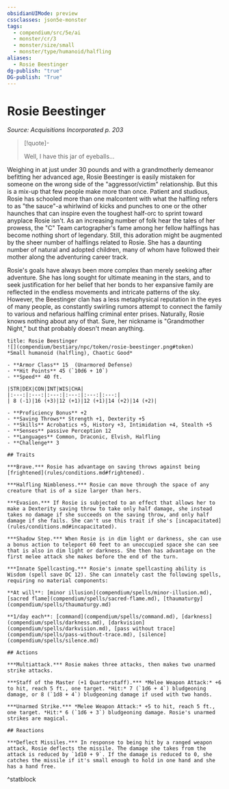 ```yaml
---
obsidianUIMode: preview
cssclasses: json5e-monster
tags:
  - compendium/src/5e/ai
  - monster/cr/3
  - monster/size/small
  - monster/type/humanoid/halfling
aliases:
  - Rosie Beestinger
dg-publish: "true"
DG-publish: "True"
---
```

# Rosie Beestinger
*Source: Acquisitions Incorporated p. 203*  

> [!quote]-  
> 
> Well, I have this jar of eyeballs...

Weighing in at just under 30 pounds and with a grandmotherly demeanor befitting her advanced age, Rosie Beestinger is easily mistaken for someone on the wrong side of the "aggressor/victim" relationship. But this is a mix-up that few people make more than once. Patient and studious, Rosie has schooled more than one malcontent with what the halfling refers to as "the sauce"-a whirlwind of kicks and punches to one or the other haunches that can inspire even the toughest half-orc to sprint toward anyplace Rosie isn't. As an increasing number of folk hear the tales of her prowess, the "C" Team cartographer's fame among her fellow halflings has become nothing short of legendary. Still, this adoration might be augmented by the sheer number of halflings related to Rosie. She has a daunting number of natural and adopted children, many of whom have followed their mother along the adventuring career track.

Rosie's goals have always been more complex than merely seeking after adventure. She has long sought for ultimate meaning in the stars, and to seek justification for her belief that her bonds to her expansive family are reflected in the endless movements and intricate patterns of the sky. However, the Beestinger clan has a less metaphysical reputation in the eyes of many people, as constantly swirling rumors attempt to connect the family to various and nefarious halfling criminal enter prises. Naturally, Rosie knows nothing about any of that. Sure, her nickname is "Grandmother Night," but that probably doesn't mean anything.

```ad-statblock
title: Rosie Beestinger
![](compendium/bestiary/npc/token/rosie-beestinger.png#token)
*Small humanoid (halfling), Chaotic Good*

- **Armor Class** 15  (Unarmored Defense)
- **Hit Points** 45 (`10d6 + 10`)
- **Speed** 40 ft.

|STR|DEX|CON|INT|WIS|CHA|
|:---:|:---:|:---:|:---:|:---:|:---:|
| 8 (-1)|16 (+3)|12 (+1)|12 (+1)|14 (+2)|14 (+2)|

- **Proficiency Bonus** +2
- **Saving Throws** Strength +1, Dexterity +5
- **Skills** Acrobatics +5, History +3, Intimidation +4, Stealth +5
- **Senses** passive Perception 12
- **Languages** Common, Draconic, Elvish, Halfling
- **Challenge** 3

## Traits

***Brave.*** Rosie has advantage on saving throws against being [frightened](rules/conditions.md#frightened).

***Halfling Nimbleness.*** Rosie can move through the space of any creature that is of a size larger than hers.

***Evasion.*** If Rosie is subjected to an effect that allows her to make a Dexterity saving throw to take only half damage, she instead takes no damage if she succeeds on the saving throw, and only half damage if she fails. She can't use this trait if she's [incapacitated](rules/conditions.md#incapacitated).

***Shadow Step.*** When Rosie is in dim light or darkness, she can use a bonus action to teleport 60 feet to an unoccupied space she can see that is also in dim light or darkness. She then has advantage on the first melee attack she makes before the end of the turn.

***Innate Spellcasting.*** Rosie's innate spellcasting ability is Wisdom (spell save DC 12). She can innately cast the following spells, requiring no material components:

**At will**: [minor illusion](compendium/spells/minor-illusion.md), [sacred flame](compendium/spells/sacred-flame.md), [thaumaturgy](compendium/spells/thaumaturgy.md)

**1/day each**: [command](compendium/spells/command.md), [darkness](compendium/spells/darkness.md), [darkvision](compendium/spells/darkvision.md), [pass without trace](compendium/spells/pass-without-trace.md), [silence](compendium/spells/silence.md)

## Actions

***Multiattack.*** Rosie makes three attacks, then makes two unarmed strike attacks.

***Staff of the Master (+1 Quarterstaff).*** *Melee Weapon Attack:* +6 to hit, reach 5 ft., one target. *Hit:* 7 (`1d6 + 4`) bludgeoning damage, or 8 (`1d8 + 4`) bludgeoning damage if used with two hands.

***Unarmed Strike.*** *Melee Weapon Attack:* +5 to hit, reach 5 ft., one target. *Hit:* 6 (`1d6 + 3`) bludgeoning damage. Rosie's unarmed strikes are magical.

## Reactions

***Deflect Missiles.*** In response to being hit by a ranged weapon attack, Rosie deflects the missile. The damage she takes from the attack is reduced by `1d10 + 9`. If the damage is reduced to 0, she catches the missile if it's small enough to hold in one hand and she has a hand free.
```
^statblock